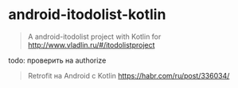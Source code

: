 # android-itodolist-kotlin

> A android-itodolist project with Kotlin for http://www.vladlin.ru/#/itodolistproject

todo:
проверить на authorize

> Retrofit на Android с Kotlin https://habr.com/ru/post/336034/